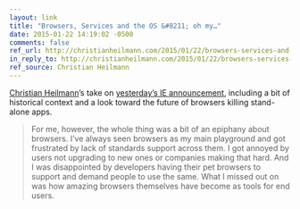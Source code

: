 ```yaml
---
layout: link
title: "Browsers, Services and the OS &#8211; oh my…"
date: 2015-01-22 14:19:02 -0500
comments: false
ref_url: http://christianheilmann.com/2015/01/22/browsers-services-and-the-os-oh-my/
in_reply_to: http://christianheilmann.com/2015/01/22/browsers-services-and-the-os-oh-my/
ref_source: Christian Heilmann
---
```


[Christian Heilmann](http://christianheilmann.com)’s take on [yesterday’s IE announcement](http://news.microsoft.com/windows10story/), including a bit of historical context and a look toward the future of browsers killing stand-alone apps.

> For me, however, the whole thing was a bit of an epiphany about browsers. I’ve always seen browsers as my main playground and got frustrated by lack of standards support across them. I got annoyed by users not upgrading to new ones or companies making that hard. And I was disappointed by developers having their pet browsers to support and demand people to use the same. What I missed out on was how amazing browsers themselves have become as tools for end users.